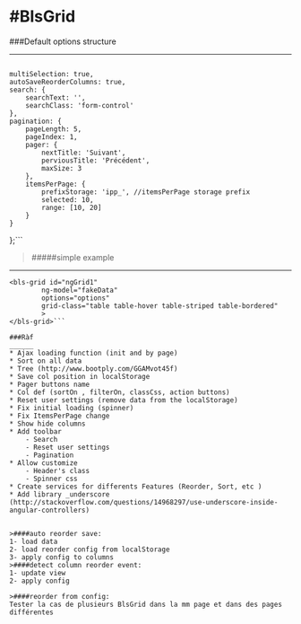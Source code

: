 #BlsGrid
========
###Default options structure
____________________________
>```var defaultOptions = {
    multiSelection: true,
    autoSaveReorderColumns: true,
    search: {
        searchText: '',
        searchClass: 'form-control'
    },
    pagination: {
        pageLength: 5,
        pageIndex: 1,
        pager: {
            nextTitle: 'Suivant',
            perviousTitle: 'Précédent',
            maxSize: 3
        },
        itemsPerPage: {
            prefixStorage: 'ipp_', //itemsPerPage storage prefix 
            selected: 10,
            range: [10, 20]
        }
    }
};```

>#####simple example 
____________________
```
<bls-grid id="ngGrid1" 
		ng-model="fakeData" 
		options="options"  
		grid-class="table table-hover table-striped table-bordered" 
		>
</bls-grid>```

###Ràf
______
* Ajax loading function (init and by page)
* Sort on all data
* Tree (http://www.bootply.com/GGAMvot45f)
* Save col position in localStorage
* Pager buttons name
* Col def (sortOn , filterOn, classCss, action buttons)
* Reset user settings (remove data from the localStorage)
* Fix initial loading (spinner)
* Fix ItemsPerPage change
* Show hide columns
* Add toolbar 
    - Search
    - Reset user settings
    - Pagination 
* Allow customize
    - Header's class 
    - Spinner css
* Create services for differents Features (Reorder, Sort, etc )
* Add library _underscore (http://stackoverflow.com/questions/14968297/use-underscore-inside-angular-controllers)


>####auto reorder save:
1- load data
2- load reorder config from localStorage
3- apply config to columns
>####detect column reorder event:
1- update view 
2- apply config

>####reorder from config:
Tester la cas de plusieurs BlsGrid dans la mm page et dans des pages différentes
